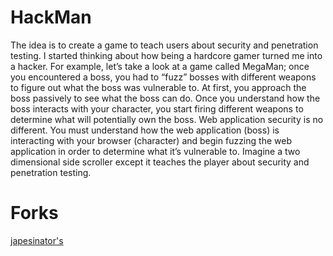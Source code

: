 HackMan
=======

The idea is to create a game to teach users about security and penetration testing. I started thinking about how being a hardcore gamer turned me into a hacker. For example, let’s take a look at a game called MegaMan; once you encountered a boss, you had to “fuzz” bosses with different weapons to figure out what the boss was vulnerable to. At first, you approach the boss passively to see what the boss can do. Once you understand how the boss interacts with your character, you start firing different weapons to determine what will potentially own the boss. Web application security is no different. You must understand how the web application (boss) is interacting with your browser (character) and begin fuzzing the web application in order to determine what it’s vulnerable to. Imagine a two dimensional side scroller except it teaches the player about security and penetration testing.

Forks
======
[japesinator's](https://github.com/japesinator/HackMan)
